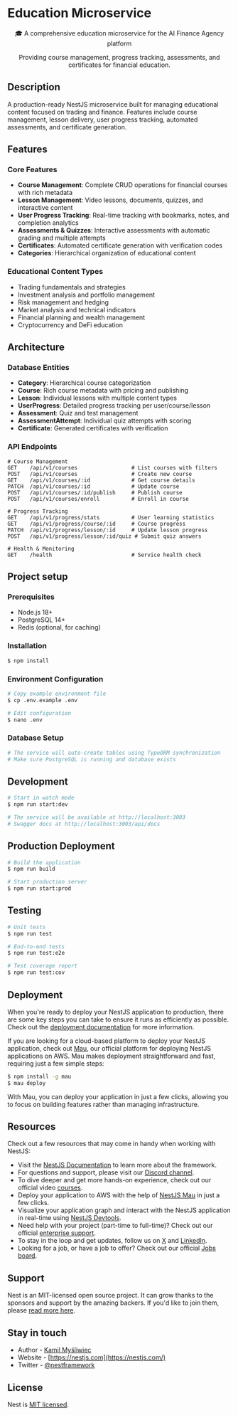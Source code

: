 # Education Microservice

<p align="center">
  🎓 A comprehensive education microservice for the AI Finance Agency platform
</p>

<p align="center">
  Providing course management, progress tracking, assessments, and certificates for financial education.
</p>

## Description

A production-ready NestJS microservice built for managing educational content focused on trading and finance. Features include course management, lesson delivery, user progress tracking, automated assessments, and certificate generation.

## Features

### Core Features
- **Course Management**: Complete CRUD operations for financial courses with rich metadata
- **Lesson Management**: Video lessons, documents, quizzes, and interactive content
- **User Progress Tracking**: Real-time tracking with bookmarks, notes, and completion analytics
- **Assessments & Quizzes**: Interactive assessments with automatic grading and multiple attempts
- **Certificates**: Automated certificate generation with verification codes
- **Categories**: Hierarchical organization of educational content

### Educational Content Types
- Trading fundamentals and strategies
- Investment analysis and portfolio management
- Risk management and hedging
- Market analysis and technical indicators
- Financial planning and wealth management
- Cryptocurrency and DeFi education

## Architecture

### Database Entities
- **Category**: Hierarchical course categorization
- **Course**: Rich course metadata with pricing and publishing
- **Lesson**: Individual lessons with multiple content types
- **UserProgress**: Detailed progress tracking per user/course/lesson
- **Assessment**: Quiz and test management
- **AssessmentAttempt**: Individual quiz attempts with scoring
- **Certificate**: Generated certificates with verification

### API Endpoints
```
# Course Management
GET    /api/v1/courses                 # List courses with filters
POST   /api/v1/courses                 # Create new course
GET    /api/v1/courses/:id             # Get course details
PATCH  /api/v1/courses/:id             # Update course
POST   /api/v1/courses/:id/publish     # Publish course
POST   /api/v1/courses/enroll          # Enroll in course

# Progress Tracking
GET    /api/v1/progress/stats          # User learning statistics
GET    /api/v1/progress/course/:id     # Course progress
PATCH  /api/v1/progress/lesson/:id     # Update lesson progress
POST   /api/v1/progress/lesson/:id/quiz # Submit quiz answers

# Health & Monitoring
GET    /health                         # Service health check
```

## Project setup

### Prerequisites
- Node.js 18+
- PostgreSQL 14+
- Redis (optional, for caching)

### Installation
```bash
$ npm install
```

### Environment Configuration
```bash
# Copy example environment file
$ cp .env.example .env

# Edit configuration
$ nano .env
```

### Database Setup
```bash
# The service will auto-create tables using TypeORM synchronization
# Make sure PostgreSQL is running and database exists
```

## Development

```bash
# Start in watch mode
$ npm run start:dev

# The service will be available at http://localhost:3003
# Swagger docs at http://localhost:3003/api/docs
```

## Production Deployment

```bash
# Build the application
$ npm run build

# Start production server
$ npm run start:prod
```

## Testing

```bash
# Unit tests
$ npm run test

# End-to-end tests
$ npm run test:e2e

# Test coverage report
$ npm run test:cov
```

## Deployment

When you're ready to deploy your NestJS application to production, there are some key steps you can take to ensure it runs as efficiently as possible. Check out the [deployment documentation](https://docs.nestjs.com/deployment) for more information.

If you are looking for a cloud-based platform to deploy your NestJS application, check out [Mau](https://mau.nestjs.com), our official platform for deploying NestJS applications on AWS. Mau makes deployment straightforward and fast, requiring just a few simple steps:

```bash
$ npm install -g mau
$ mau deploy
```

With Mau, you can deploy your application in just a few clicks, allowing you to focus on building features rather than managing infrastructure.

## Resources

Check out a few resources that may come in handy when working with NestJS:

- Visit the [NestJS Documentation](https://docs.nestjs.com) to learn more about the framework.
- For questions and support, please visit our [Discord channel](https://discord.gg/G7Qnnhy).
- To dive deeper and get more hands-on experience, check out our official video [courses](https://courses.nestjs.com/).
- Deploy your application to AWS with the help of [NestJS Mau](https://mau.nestjs.com) in just a few clicks.
- Visualize your application graph and interact with the NestJS application in real-time using [NestJS Devtools](https://devtools.nestjs.com).
- Need help with your project (part-time to full-time)? Check out our official [enterprise support](https://enterprise.nestjs.com).
- To stay in the loop and get updates, follow us on [X](https://x.com/nestframework) and [LinkedIn](https://linkedin.com/company/nestjs).
- Looking for a job, or have a job to offer? Check out our official [Jobs board](https://jobs.nestjs.com).

## Support

Nest is an MIT-licensed open source project. It can grow thanks to the sponsors and support by the amazing backers. If you'd like to join them, please [read more here](https://docs.nestjs.com/support).

## Stay in touch

- Author - [Kamil Myśliwiec](https://twitter.com/kammysliwiec)
- Website - [https://nestjs.com](https://nestjs.com/)
- Twitter - [@nestframework](https://twitter.com/nestframework)

## License

Nest is [MIT licensed](https://github.com/nestjs/nest/blob/master/LICENSE).
